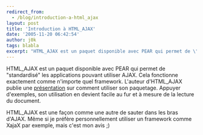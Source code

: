 ```yaml
---
redirect_from:
  - /blog/introduction-a-html_ajax
layout: post
title: 'Introduction à HTML_AJAX'
date: '2005-11-20 06:42:54'
author: j0k
tags: blabla
excerpt: "HTML_AJAX est un paquet disponible avec PEAR qui permet de \"standardisé\" les applications pouvant utiliser AJAX. Cela fonctionne exactement comme n'importe quel framework.     \nL'auteur d'HTML_AJAX publie une [présentation](http://www.nexen.net/news/gen.php/2005/11/20/4763,0,0,0,0.php) sur comment utiliser son paquetage. Appuyer d'exemples, son      …"
---
```


HTML_AJAX est un paquet disponible avec PEAR qui permet de "standardisé" les applications pouvant utiliser AJAX. Cela fonctionne exactement comme n'importe quel framework.
L'auteur d'HTML_AJAX publie une [présentation](http://www.nexen.net/news/gen.php/2005/11/20/4763,0,0,0,0.php) sur comment utiliser son paquetage. Appuyer d'exemples, son utilisation en devient facile au fur et à mesure de la lecture du document.

HTML_AJAX est une façon comme une autre de sauter dans les bras d'AJAX. Même si je préfère personnellement utiliser un framework comme XajaX par exemple, mais c'est mon avis ;)
